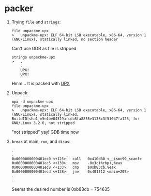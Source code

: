 # packer

1. Trying `file` and `strings`:

    ```shell
    file unpackme-upx 
    >   unpackme-upx: ELF 64-bit LSB executable, x86-64, version 1 (GNU/Linux), statically linked, no section header
    ```

    Can't use GDB as file is stripped

    ```shell
    strings unpackme-upx
    >   .
        .
        UPX!
        UPX!
    ```

    Hmm... It is packed with [UPX](https://linux.die.net/man/1/upx)

2. Unpack:

    ```shell
    upx -d unpackme-upx
    file unpackme-upx
    >   unpackme-upx: ELF 64-bit LSB executable, x86-64, version 1 (GNU/Linux), statically linked, BuildID[sha1]=5e4be04529afcdb8fa8855e3138c3f51047fa123, for GNU/Linux 3.2.0, not stripped
    ```

    "not stripped" yay! GDB time now

3. `break` at main, `run`, and `disas`:

    ```gdb
    .
    .
    0x0000000000401ec0 <+125>:  call   0x410d30 <__isoc99_scanf>
    0x0000000000401ec5 <+130>:  mov    -0x3c(%rbp),%eax
    0x0000000000401ec8 <+133>:  cmp    $0xb83cb,%eax
    0x0000000000401ecd <+138>:  jne    0x401f12 <main+207>
    .
    .
    ```

    Seems the desired number is 0xb83cb = 754635
